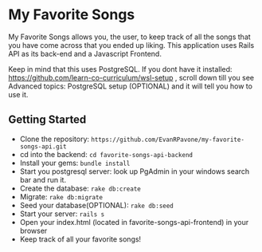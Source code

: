 # My Favorite Songs
My Favorite Songs allows you, the user, to keep track of all the songs that you have come across that you ended up liking. This application uses Rails API as its back-end and a Javascript Frontend.

Keep in mind that this uses PostgreSQL. If you dont have it installed: https://github.com/learn-co-curriculum/wsl-setup , scroll down till you see Advanced topics: PostgreSQL setup (OPTIONAL) and it will tell you how to use it.

## Getting Started
- Clone the repository: `https://github.com/EvanRPavone/my-favorite-songs-api.git`
- cd into the backend: `cd favorite-songs-api-backend`
- Install your gems: `bundle install`
- Start you postgresql server: look up PgAdmin in your windows search bar and run it.
- Create the database: `rake db:create`
- Migrate: `rake db:migrate`
- Seed your database(OPTIONAL): `rake db:seed`
- Start your server: `rails s`
- Open your index.html (located in favorite-songs-api-frontend) in your browser
- Keep track of all your favorite songs!

